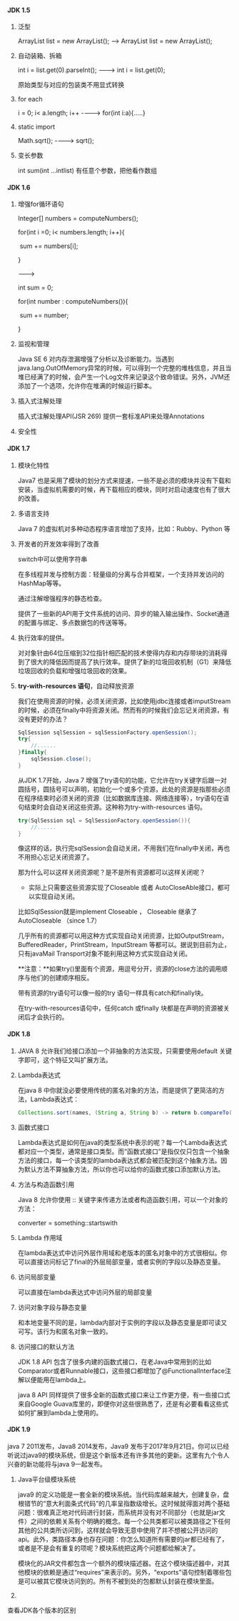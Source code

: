 #### JDK 1.5 

1. 泛型

   ArrayList list = new ArrayList();  -->    ArrayList<String>  list = new  ArrayList<String>();

2. 自动装箱、拆箱

   int i = list.get(0).parseInt();  ---> int i = list.get(0);

   原始类型与对应的包装类不用显式转换

3. for each

   i = 0; i< a.length; i++  ---->   for(int i:a){.....}

4. static import

   Math.sqrt();  ----> sqrt();

5. 变长参数

   int sum(int ...intlist)  有任意个参数，把他看作数组



#### JDK 1.6

1. 增强for循环语句

   Integer[]  numbers  = computeNumbers();

   for(int i =0; i< numbers.length; i++){

   ​	sum += numbers[i];

   }

   --->

   int sum = 0;

   for(int number : computeNumbers()){

   ​	sum += number;

   }

2. 监视和管理

   Java SE 6 对内存泄漏增强了分析以及诊断能力。当遇到 java.lang.OutOfMemory异常的时候，可以得到一个完整的堆栈信息，并且当堆已经满了的时候，会产生一个Log文件来记录这个致命错误。另外，JVM还添加了一个选项，允许你在堆满的时候运行脚本。

3. 插入式注解处理

   插入式注解处理API(JSR 269) 提供一套标准API来处理Annotations

4. 安全性



#### JDK 1.7

1. 模块化特性

   Java7 也是采用了模块的划分方式来提速，一些不是必须的模块并没有下载和安装，当虚拟机需要的时候，再下载相应的模块，同时对启动速度也有了很大的改善。

2. 多语言支持

   Java 7 的虚拟机对多种动态程序语言增加了支持，比如：Rubby、Python 等

3. 开发者的开发效率得到了改善

   switch中可以使用字符串

   在多线程并发与控制方面：轻量级的分离与合并框架，一个支持并发访问的HashMap等等。

   通过注解增强程序的静态检查。

   提供了一些新的API用于文件系统的访问、异步的输入输出操作、Socket通道的配置与绑定、多点数据包的传送等等。

4. 执行效率的提供。

   对对象针由64位压缩到32位指针相匹配的技术使得内存和内存带块的消耗得到了很大的降低因而提高了执行效率。提供了新的垃圾回收机制（G1）来降低垃圾回收的负载和增强垃圾回收的效果。
   
5. **try-with-resources 语句**，自动释放资源

   我们在使用资源的时候，必须关闭资源，比如使用jdbc连接或者imputStream的时候，必须在finally中将资源关闭。然而有的时候我们会忘记关闭资源，有没有更好的办法？

   ```java
   SqlSession sqlSession = sqlSessionFactory.openSession();
   try{
       //......
   }finally{
       sqlSession.close();
   }
   ```

   从JDK 1.7开始，Java 7 增强了try语句的功能，它允许在try关键字后跟一对圆括号，圆括号可以声明，初始化一个或多个资源，此处的资源是指那些必须在程序结束时必须关闭的资源（比如数据库连接、网络连接等），try语句在语句结束时会自动关闭这些资源。这种称为try-with-resources 语句。

   ```java
   try(SqlSession sql = SqlSessionFactory.openSession()){
       //......
   }
   ```

   像这样的话，执行完sqlSession会自动关闭，不用我们在finally中关闭，再也不用担心忘记关闭资源了。

   那为什么可以这样关闭资源呢？是不是所有资源都可以这样关闭呢？

   * 实际上只需要这些资源实现了Closeable 或者 AutoCloseAble接口，都可以实现自动关闭。

   比如SqlSession就是implement  Closeable ， Closeable 继承了 AutoCloseable  （since 1.7）

   几乎所有的资源都可以用这种方式实现自动关闭资源，比如OutputStream，BufferedReader，PrintStream，InputStream 等都可以。据说到目前为止，只有javaMail Transport对象不能利用这种方式实现自动关闭。

   **注意：**如果try()里面有个资源，用逗号分开，资源的close方法的调用顺序与他们的创建顺序相反。

   带有资源的try语句可以像一般的try 语句一样具有catch和finally块。

   在try-with-resources语句中，任何catch 或finally 块都是在声明的资源被关闭后才会执行的。



#### JDK 1.8

1. JAVA 8 允许我们给接口添加一个非抽象的方法实现，只需要使用default 关键字即可，这个特征又叫扩展方法。

2. Lambda表达式

   在java 8 中你就没必要使用传统的匿名对象的方法，而是提供了更简洁的方法，Lambda表达式：

   ```java
   Collections.sort(names, (String a, String b) -> return b.compareTo(a))
   ```

   

3. 函数式接口

   Lambda表达式是如何在java的类型系统中表示的呢？每一个Lambda表达式都对应一个类型，通常是接口类型。而“函数式接口”是指仅仅只包含一个抽象方法的接口，每一个该类型的lambda表达式都会被匹配到这个抽象方法。因为默认方法不算抽象方法，所以你也可以给你的函数式接口添加默认方法。

4. 方法与构造函数引用

   Java 8 允许你使用 :: 关键字来传递方法或者构造函数引用，可以一个对象的方法：

   converter =  something::startswith

5. Lambda 作用域

   在lambda表达式中访问外层作用域和老版本的匿名对象中的方式很相似。你可以直接访问标记了final的外层局部变量，或者实例的字段以及静态变量。

6. 访问局部变量

   可以直接在lambda表达式中访问外层的局部变量

7. 访问对象字段与静态变量

   和本地变量不同的是，lambda内部对于实例的字段以及静态变量是即可读又可写。该行为和匿名对象一致的。

8. 访问接口的默认方法

   JDK 1.8 API 包含了很多内建的函数式接口，在老Java中常用到的比如Comparator或者Runnable接口，这些接口都增加了@FunctionalInterface注解以便能用在lambda上。

   java 8 API 同样提供了很多全新的函数式接口来让工作更方便，有一些接口式来自Google Guava库里的，即便你对这些很熟悉了，还是有必要看看这些式如何扩展到lambda上使用的。



#### JDK 1.9 

java 7 2011发布，Java8 2014发布，Java9 发布于2017年9月21日。你可以已经听说过java9的模块系统，但是这个新版本还有许多其他的更新。这里有九个令人兴奋的新功能将与java 9一起发布。

1. Java平台级模块系统

   java9 的定义功能是一套全新的模块系统。当代码库越来越大，创建复杂，盘根错节的“意大利面条式代码”的几率呈指数级增长。这时候就得面对两个基础问题：很难真正地对代码进行封装，而系统并没有对不同部分（也就是jar文件）之间的依赖关系有个明确的概念。每一个公共类都可以被类路径之下任何其他的公共类所访问到，这样就会导致无意中使用了并不想被公开访问的api。此外，类路径本身也存在问题：你怎么知道所有需要的jar都已经有了，或者是不是会有重复的项呢？模块系统把这两个问题都给解决了。

   模块化的JAR文件都包含一个额外的模块描述器。在这个模块描述器中，对其他模块的依赖是通过“requires”来表示的。另外，“exports”语句控制着哪些包是可以被其它模块访问到的。所有不被到处的包都默认封装在模块里面。

2. 



查看JDK各个版本的区别